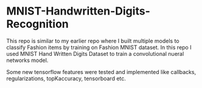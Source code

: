 # MNIST-Handwritten-Digits-Recognition

This repo is similar to my earlier repo where I built multiple models to classify Fashion items by training on Fashion MNIST dataset.
In this repo I used MNIST Hand Written Digits Dataset to train a convolutional nueral networks model.

Some new tensorflow features were tested and implemented like callbacks, regularizations, topKaccuracy, tensorboard etc.
